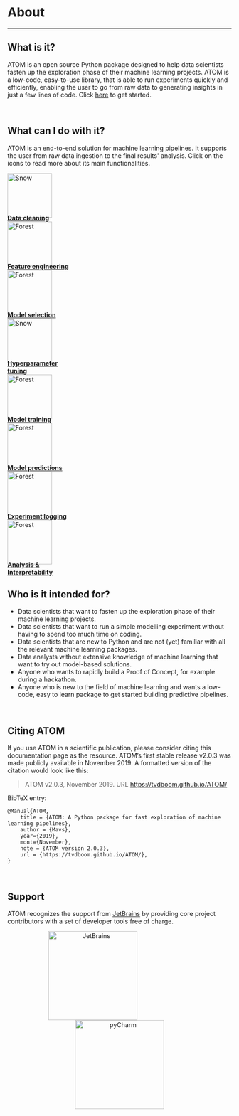 # About
-------

## What is it?

ATOM is an open source Python package designed to help data scientists
fasten up the exploration phase of their machine learning projects.
ATOM is a low-code, easy-to-use library, that is able to run
experiments quickly and efficiently, enabling the user to go from
raw data to generating insights in just a few lines of code. Click
[here](../getting_started) to get started.

<br>

## What can I do with it?

ATOM is an end-to-end solution for machine learning pipelines. It supports
the user from raw data ingestion to the final results' analysis. Click on
the icons to read more about its main functionalities.

<div class="row">
  <div class="column">
    <a href="../user_guide/data_cleaning">
      <img src="../../img/icons/icon_1.svg" alt="Snow" width="100px" height="100px">
      <figcaption style="margin-top: -8px"><strong>Data cleaning</strong></figcaption>
    </a>
  </div>
  <div class="column">
    <a href="../user_guide/feature_engineering">
        <img src="../../img/icons/icon_2.svg" alt="Forest" width="100px" height="100px">
        <figcaption style="margin-top: -8px"><strong>Feature engineering</strong></figcaption>
    </a>
  </div>
  <div class="column">
    <a href="../user_guide/models">
      <img src="../../img/icons/icon_3.svg" alt="Forest" width="100px" height="100px">
      <figcaption style="margin-top: -8px"><strong>Model selection</strong></figcaption>
    </a>
  </div>
  <div class="column">
    <a href="../user_guide/training/#hyperparameter-tuning">
      <img src="../../img/icons/icon_4.svg" alt="Snow" width="100px" height="100px">
      <figcaption style="margin-top: -8px"><strong>Hyperparameter<br>tuning</strong></figcaption>
    </a>
  </div>
</div>
<div class="row">
  <div class="column">
    <a href="../user_guide/training">
      <img src="../../img/icons/icon_5.svg" alt="Forest" width="100px" height="100px">
      <figcaption style="margin-top: -8px"><strong>Model training</strong></figcaption>
    </a>
  </div>
  <div class="column">
    <a href="../user_guide/predicting">
      <img src="../../img/icons/icon_6.svg" alt="Forest" width="100px" height="100px">
      <figcaption style="margin-top: -8px"><strong>Model predictions</strong></figcaption>
    </a>
  </div>
  <div class="column">
    <a href="../user_guide/logging">
      <img src="../../img/icons/icon_7.svg" alt="Forest" width="100px" height="100px">
      <figcaption style="margin-top: -8px"><strong>Experiment logging</strong></figcaption>
    </a>
  </div>
  <div class="column">
    <a href="../user_guide/plots">
      <img src="../../img/icons/icon_8.svg" alt="Forest" width="100px" height="100px">
      <figcaption style="margin-top: -8px"><strong>Analysis &<br>Interpretability</strong></figcaption>
    </a>
  </div>
</div>


## Who is it intended for?

* Data scientists that want to fasten up the exploration phase of their machine
  learning projects.
* Data scientists that want to run a simple modelling experiment without having
  to spend too much time on coding.
* Data scientists that are new to Python and are not (yet) familiar with all
  the relevant machine learning packages.
* Data analysts without extensive knowledge of machine learning that want to
  try out model-based solutions.
* Anyone who wants to rapidly build a Proof of Concept, for example during a hackathon.
* Anyone who is new to the field of machine learning and wants a low-code,
  easy to learn package to get started building predictive pipelines.


<br>

## Citing ATOM

If you use ATOM in a scientific publication, please consider citing this
documentation page as the resource.  ATOM’s first stable release v2.0.3
was made publicly available in November 2019. A formatted version of the
citation would look like this:

> ATOM v2.0.3, November 2019. URL <https://tvdboom.github.io/ATOM/>

BibTeX entry:

```
@Manual{ATOM,
    title = {ATOM: A Python package for fast exploration of machine learning pipelines},
    author = {Mavs},
    year={2019},
    mont={November},
    note = {ATOM version 2.0.3},
    url = {https://tvdboom.github.io/ATOM/},
}
```
<br>

## Support

ATOM recognizes the support from [JetBrains](http://www.jetbrains.com) by providing
core project contributors with a set of developer tools free of charge.

<div align="center">
    <a href="https://www.jetbrains.com"><img src="../img/jetbrains.png" alt="JetBrains" height="200" width="200" style="margin-right:120px"/></a>
    <a href="https://www.jetbrains.com/pycharm/"><img src="../img/pycharm.png" alt="pyCharm" height="200" width="200"/></a>
</div>
